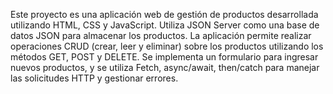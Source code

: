 Este proyecto es una aplicación web de gestión de productos desarrollada utilizando HTML, CSS y JavaScript. Utiliza JSON Server como una base de datos JSON para almacenar los productos. La aplicación permite realizar operaciones CRUD (crear, leer y eliminar) sobre los productos utilizando los métodos GET, POST y DELETE. Se implementa un formulario para ingresar nuevos productos, y se utiliza Fetch, async/await, then/catch para manejar las solicitudes HTTP y gestionar errores.
